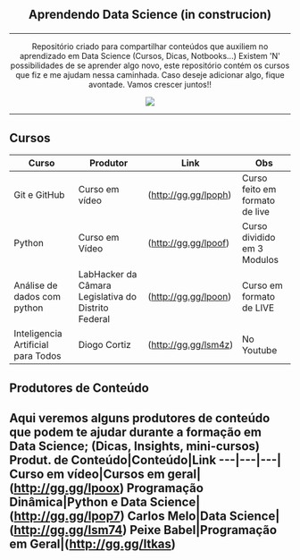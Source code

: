 ## <p align="center">Aprendendo Data Science (in construcion) </p>
---

<p align="center">
   Repositório criado para compartilhar conteúdos que auxiliem no aprendizado em Data Science (Cursos, Dicas, Notbooks...)
Existem 'N' possibilidades de se aprender algo novo, este repositório contém os cursos que fiz e me ajudam nessa caminhada. Caso deseje adicionar algo, fique avontade. Vamos crescer juntos!!
   
  </p>
 <p align="center">
  <img src="https://pa1.narvii.com/6528/46f16974a996ce82e6ed5a581f9d7e13e544ddc0_00.gif">
    </p>
    
---

## Cursos

Curso|Produtor|Link|Obs
---|---|---|---
Git e GitHub|Curso em vídeo|(http://gg.gg/lpoph)|Curso feito em formato de live
Python|Curso em Vídeo|(http://gg.gg/lpoof)| Curso dividido em 3 Modulos
Análise de dados com python| LabHacker da Câmara Legislativa do Distrito Federal|(http://gg.gg/lpoon)|Curso em formato de LIVE
Inteligencia Artificial para Todos|Diogo Cortiz|(http://gg.gg/lsm4z)| No Youtube

## Produtores de Conteúdo
 Aqui veremos alguns produtores de conteúdo que podem te ajudar durante a formação em Data Science; (Dicas, Insights, mini-cursos)
 Produt. de Conteúdo|Conteúdo|Link
 ---|---|---|
 Curso em vídeo|Cursos em geral|(http://gg.gg/lpoox)
 Programação Dinâmica|Python e Data Science| (http://gg.gg/lpop7)
 Carlos Melo|Data Science|(http://gg.gg/lsm74)
 Peixe Babel|Programação em Geral|(http://gg.gg/ltkas)
 ---
